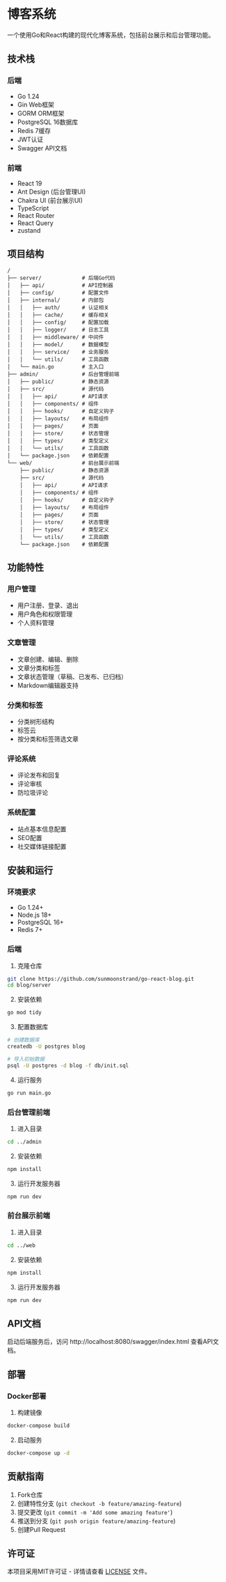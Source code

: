 # 博客系统

一个使用Go和React构建的现代化博客系统，包括前台展示和后台管理功能。

## 技术栈

### 后端
- Go 1.24
- Gin Web框架
- GORM ORM框架
- PostgreSQL 16数据库
- Redis 7缓存
- JWT认证
- Swagger API文档

### 前端
- React 19
- Ant Design (后台管理UI)
- Chakra UI (前台展示UI)
- TypeScript
- React Router
- React Query
- zustand

## 项目结构

```
/
├── server/             # 后端Go代码
│   ├── api/            # API控制器
│   ├── config/         # 配置文件
│   ├── internal/       # 内部包
│   │   ├── auth/       # 认证相关
│   │   ├── cache/      # 缓存相关
│   │   ├── config/     # 配置加载
│   │   ├── logger/     # 日志工具
│   │   ├── middleware/ # 中间件
│   │   ├── model/      # 数据模型
│   │   ├── service/    # 业务服务
│   │   └── utils/      # 工具函数
│   └── main.go         # 主入口
├── admin/              # 后台管理前端
│   ├── public/         # 静态资源
│   ├── src/            # 源代码
│   │   ├── api/        # API请求
│   │   ├── components/ # 组件
│   │   ├── hooks/      # 自定义钩子
│   │   ├── layouts/    # 布局组件
│   │   ├── pages/      # 页面
│   │   ├── store/      # 状态管理
│   │   ├── types/      # 类型定义
│   │   └── utils/      # 工具函数
│   └── package.json    # 依赖配置
└── web/                # 前台展示前端
    ├── public/         # 静态资源
    ├── src/            # 源代码
    │   ├── api/        # API请求
    │   ├── components/ # 组件
    │   ├── hooks/      # 自定义钩子
    │   ├── layouts/    # 布局组件
    │   ├── pages/      # 页面
    │   ├── store/      # 状态管理
    │   ├── types/      # 类型定义
    │   └── utils/      # 工具函数
    └── package.json    # 依赖配置
```

## 功能特性

### 用户管理
- 用户注册、登录、退出
- 用户角色和权限管理
- 个人资料管理

### 文章管理
- 文章创建、编辑、删除
- 文章分类和标签
- 文章状态管理（草稿、已发布、已归档）
- Markdown编辑器支持

### 分类和标签
- 分类树形结构
- 标签云
- 按分类和标签筛选文章

### 评论系统
- 评论发布和回复
- 评论审核
- 防垃圾评论

### 系统配置
- 站点基本信息配置
- SEO配置
- 社交媒体链接配置

## 安装和运行

### 环境要求
- Go 1.24+
- Node.js 18+
- PostgreSQL 16+
- Redis 7+

### 后端

1. 克隆仓库
```bash
git clone https://github.com/sunmoonstrand/go-react-blog.git
cd blog/server
```

2. 安装依赖
```bash
go mod tidy
```

3. 配置数据库
```bash
# 创建数据库
createdb -U postgres blog

# 导入初始数据
psql -U postgres -d blog -f db/init.sql
```

4. 运行服务
```bash
go run main.go
```

### 后台管理前端

1. 进入目录
```bash
cd ../admin
```

2. 安装依赖
```bash
npm install
```

3. 运行开发服务器
```bash
npm run dev
```

### 前台展示前端

1. 进入目录
```bash
cd ../web
```

2. 安装依赖
```bash
npm install
```

3. 运行开发服务器
```bash
npm run dev
```

## API文档

启动后端服务后，访问 http://localhost:8080/swagger/index.html 查看API文档。

## 部署

### Docker部署

1. 构建镜像
```bash
docker-compose build
```

2. 启动服务
```bash
docker-compose up -d
```

## 贡献指南

1. Fork仓库
2. 创建特性分支 (`git checkout -b feature/amazing-feature`)
3. 提交更改 (`git commit -m 'Add some amazing feature'`)
4. 推送到分支 (`git push origin feature/amazing-feature`)
5. 创建Pull Request

## 许可证

本项目采用MIT许可证 - 详情请查看 [LICENSE](LICENSE) 文件。